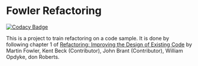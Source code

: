 # Fowler Refactoring
[![Codacy Badge](https://app.codacy.com/project/badge/Grade/ed031c2d76fc4b1b802cec92a6de5a59)](https://www.codacy.com/gh/eicul04/FowlerRefactoring/dashboard?utm_source=github.com&amp;utm_medium=referral&amp;utm_content=eicul04/FowlerRefactoring&amp;utm_campaign=Badge_Grade)

This is a project to train refactoring on a code sample. It is done by following chapter 1 of [Refactoring: Improving the Design of Existing Code](http://silab.fon.bg.ac.rs/wp-content/uploads/2016/10/Refactoring-Improving-the-Design-of-Existing-Code-Addison-Wesley-Professional-1999.pdf) by Martin Fowler, Kent Beck (Contributor), John Brant (Contributor), William Opdyke, don Roberts.
